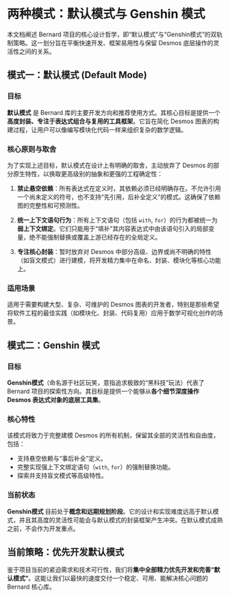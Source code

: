 # 两种模式：默认模式与 Genshin 模式

本文档阐述 Bernard 项目的核心设计哲学，即“默认模式”与“Genshin模式”的双轨制策略。这一划分旨在平衡快速开发、框架易用性与保留 Desmos 底层操作的灵活性之间的关系。

## 模式一：默认模式 (Default Mode)

### 目标

**默认模式** 是 Bernard 库的主要开发方向和推荐使用方式。其核心目标是提供一个**高度封装、专注于表达式组合与复用的工具框架**。它旨在简化 Desmos 图表的构建过程，让用户可以像编写模块化代码一样来组织复杂的数学逻辑。

### 核心原则与取舍

为了实现上述目标，默认模式在设计上有明确的取舍，主动放弃了 Desmos 的部分原生特性，以换取更高级别的抽象和更强的工程确定性：

1.  **禁止悬空依赖**：所有表达式在定义时，其依赖必须已经明确存在。不允许引用一个尚未定义的符号，也不支持“先引用，后补全定义”的模式。这确保了依赖图的完整性和可预测性。

2.  **统一上下文语句行为**：所有上下文语句（包括 `with`, `for`）的行为都被统一为**弱上下文绑定**。它们只能用于“填补”其内容表达式中由该语句引入的局部变量，绝不能强制替换或覆盖上游已经存在的全局定义。

3.  **专注核心封装**：暂时放弃对 Desmos 中部分高级、边界或尚不明确的特性（如盲文模式）进行建模，将开发精力集中在命名、封装、模块化等核心功能上。

### 适用场景

适用于需要构建大型、复杂、可维护的 Desmos 图表的开发者，特别是那些希望将软件工程的最佳实践（如模块化、封装、代码复用）应用于数学可视化创作的场景。

## 模式二：Genshin 模式

### 目标

**Genshin模式**（命名源于社区玩笑，意指追求极致的“黑科技”玩法）代表了 Bernard 项目的探索性方向。其目标是提供一个能够从**各个细节深度操作 Desmos 表达式对象的底层工具集**。

### 核心特性

该模式将致力于完整建模 Desmos 的所有机制，保留其全部的灵活性和自由度，包括：

-   支持悬空依赖与“事后补全”定义。
-   完整实现强上下文绑定语句（`with`, `for`）的强制替换功能。
-   探索并支持盲文模式等高级特性。

### 当前状态

**Genshin模式** 目前处于**概念和远期规划阶段**。它的设计和实现难度远高于默认模式，并且其高度的灵活性可能会与默认模式的封装框架产生冲突。在默认模式成熟之前，不会作为开发重点。

## 当前策略：优先开发默认模式

鉴于项目当前的紧迫需求和技术可行性，我们将**集中全部精力优先开发和完善“默认模式”**。这能让我们以最快的速度交付一个稳定、可用、能解决核心问题的 Bernard 核心库。
